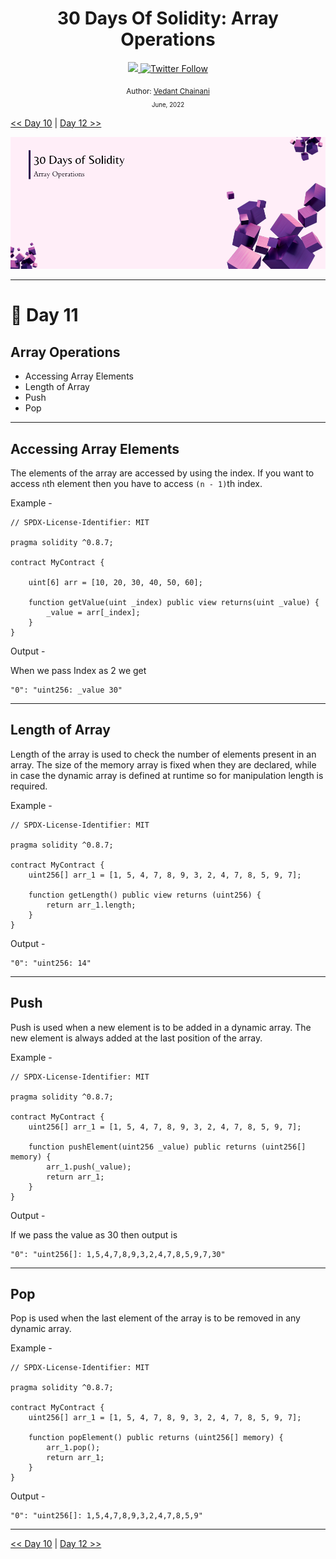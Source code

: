 <div align="center">
  <h1> 30 Days Of Solidity: Array Operations</h1>
  <a class="header-badge" target="_blank" href="https://dev.to/envoy_">
  <img src="https://img.shields.io/badge/dev.to-0A0A0A?style=for-the-badge&logo=devdotto&logoColor=white">
  </a>
  <a class="header-badge" target="_blank" href="https://twitter.com/Envoy_1084">
  <img alt="Twitter Follow" src="https://img.shields.io/twitter/follow/Envoy_1084?style=social">
  </a>

<sub>Author:
<a href="https://dev.to/envoy_" target="_blank">Vedant Chainani</a><br>
<small> June, 2022</small>
</sub>

</div>

[<< Day 10](../Day%2010%20-%20Arrays/readme.md) | [Day 12 >>](../Day%2012%20-%20Enums/readme.md)

![Day 11](./cover.png)

---

# 📔 Day 11

## Array Operations

- Accessing Array Elements
- Length of Array
- Push
- Pop

---

## Accessing Array Elements

The elements of the array are accessed by using the index. If you want to access `n`th element then you have to access `(n - 1)`th index.

Example -

```solidity
// SPDX-License-Identifier: MIT

pragma solidity ^0.8.7;

contract MyContract {

    uint[6] arr = [10, 20, 30, 40, 50, 60];

    function getValue(uint _index) public view returns(uint _value) {
        _value = arr[_index];
    }
}
```

Output -

When we pass Index as 2 we get

```solidity
"0": "uint256: _value 30"
```

---

## Length of Array

Length of the array is used to check the number of elements present in an array. The size of the memory array is fixed when they are declared, while in case the dynamic array is defined at runtime so for manipulation length is required.

Example -

```solidity
// SPDX-License-Identifier: MIT

pragma solidity ^0.8.7;

contract MyContract {
    uint256[] arr_1 = [1, 5, 4, 7, 8, 9, 3, 2, 4, 7, 8, 5, 9, 7];

    function getLength() public view returns (uint256) {
        return arr_1.length;
    }
}
```

Output -

```solidity
"0": "uint256: 14"
```

---

## Push

Push is used when a new element is to be added in a dynamic array. The new element is always added at the last position of the array.

Example -

```solidity
// SPDX-License-Identifier: MIT

pragma solidity ^0.8.7;

contract MyContract {
    uint256[] arr_1 = [1, 5, 4, 7, 8, 9, 3, 2, 4, 7, 8, 5, 9, 7];

    function pushElement(uint256 _value) public returns (uint256[] memory) {
        arr_1.push(_value);
        return arr_1;
    }
}
```

Output -

If we pass the value as 30 then output is

```solidity
"0": "uint256[]: 1,5,4,7,8,9,3,2,4,7,8,5,9,7,30"
```

---

## Pop

Pop is used when the last element of the array is to be removed in any dynamic array.

Example -

```solidity
// SPDX-License-Identifier: MIT

pragma solidity ^0.8.7;

contract MyContract {
    uint256[] arr_1 = [1, 5, 4, 7, 8, 9, 3, 2, 4, 7, 8, 5, 9, 7];

    function popElement() public returns (uint256[] memory) {
        arr_1.pop();
        return arr_1;
    }
}
```

Output -

```solidity
"0": "uint256[]: 1,5,4,7,8,9,3,2,4,7,8,5,9"
```

---

[<< Day 10](../Day%2010%20-%20Arrays/readme.md) | [Day 12 >>](../Day%2012%20-%20Enums/readme.md)
